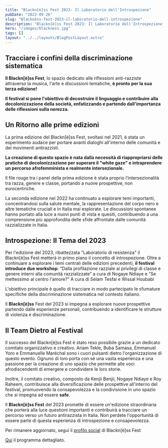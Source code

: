```yaml
---
title: "Blackn[è]ss Fest 2023: Il Laboratorio dell'Introspezione"
pubDate: "2023-09-26"
slug: "Blacknèss-fest-2023-il-laboratorio-dell-introspezione"
description: "Blackn[è]ss Fest 2023: Il Laboratorio dell'Introspezione."
hero: "/images/blackness.jpg"
tags: []
layout: "../../layouts/BlogPostLayout.astro"
---
```


## Tracciare i confini della discriminazione sistematica

**Il Blackn[è]ss Fest**, lo spazio dedicato alle riflessioni anti-razziste attraverso la musica, l'arte e discussioni tematiche, **è pronto per la sua terza edizione!**

**Il festival si pone l'obiettivo di decostruire il linguaggio e contribuire alla decolonizzazione della società, enfatizzando e partendo dall'importanza delle riflessioni sulla nerezza.**

## Un Ritorno alle prime edizioni

La prima edizione del Blackn[è]ss Fest, svoltasi nel 2021, è stata un esperimento audace per portare avanti dialoghi all'interno delle comunità e dei movimenti antirazzisti.

**La creazione di questo spazio è nata dalla necessità di riappropriarsi delle pratiche di decolonizzazione per superare il "white gaze" e intraprendere un percorso afrofemminista e realmente intersezionale.**

Il file rouge tra i panel della prima edizione è stata proprio l’intersezionalità tra razza, genere e classe, portando a nuove prospettive, non eurocentriche.

La seconda edizione nel 2022 ha continuato a esplorare temi importanti, concentrandosi sulla salute mentale, la rappresentazione del corpo nero e altre tematiche cruciali e in Italia mai esplorate.
Le discussioni spontanee hanno portato alla luce a nuovi punti di vista e quesiti, contribuendo a una comprensione più approfondita delle sfide affrontate dalle comunità razzializzate in Italia.

## Introspezione: Il Tema del 2023

Per l'edizione del 2023, ribattezzata "Laboratorio di resistenza" il Blackn[è]ss Fest metterà in primo piano il concetto di introspezione. Oltre a continuare a esplorare i temi centrali delle edizioni precedenti, **il festival introduce due workshop**:
“Dalla profilazione razziale ai privilegi di classe e genere interni alla comunità razzializzate” a cura di Nogaye Ndiaye e “Se mettessimo al centro l'amore?” A cura di Selam Tesfai e Wissal Houbabi

L'obiettivo principale è quello di tracciare in modo partecipato le sfumature specifiche della discriminazione sistematica nel contesto italiano.

Il **Blackn[è]ss** Fest del 2023 si impegna a esplorare nuove prospettive partendo dalle esperienze personali, contribuendo a identificare le strutture di violenza e discriminazione.

## Il Team Dietro al Festival

Il successo del Blackn[è]ss Fest è stato reso possibile grazie a un dedicato comitato organizzativo e creativo.
Ariam Tekle, Buba Samasa, Emmanuel Yoro e Emmanuelle Maréchal sono i cuori pulsanti dietro l'organizzazione di questo evento.
Ognuno di loro porta con sé una vasta esperienza e una passione per la creazione di uno spazio che permette alle voci afrodiscendenti di emergere e condividere le loro storie.

Inoltre, il comitato creativo, composto da Kenjii Benjii, Nogaye Ndiaye e Roy Raheem, contribuisce alla diversificazione delle prospettive all'interno del festival, promuovendo la consapevolezza e la condivisione in uno spazio che si impegna ad essere **safe**.

Il **Blackn[è]ss Fest** del 2023 promette di essere un'edizione straordinaria che porterà alla luce questioni importanti e contribuirà a tracciare un percorso verso un futuro antirazzista in Italia.
Non perdete l'opportunità di essere parte di questa esperienza di introspezione e consapevolezza.

Per rimanere aggiornato, segui il [profilo social](https://www.instagram.com/blacknessfest/) di Blackn[è]ss Fest

[Qui](https://www.eventbrite.it/e/biglietti-blackness-fest-2023-716455536797) il programma dettagliato.
